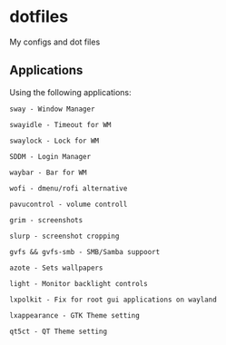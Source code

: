 # dotfiles
My configs and dot files

## Applications
Using the following applications:
```
sway - Window Manager

swayidle - Timeout for WM

swaylock - Lock for WM

SDDM - Login Manager

waybar - Bar for WM

wofi - dmenu/rofi alternative

pavucontrol - volume controll

grim - screenshots

slurp - screenshot cropping

gvfs && gvfs-smb - SMB/Samba suppoort

azote - Sets wallpapers

light - Monitor backlight controls

lxpolkit - Fix for root gui applications on wayland

lxappearance - GTK Theme setting

qt5ct - QT Theme setting
```
